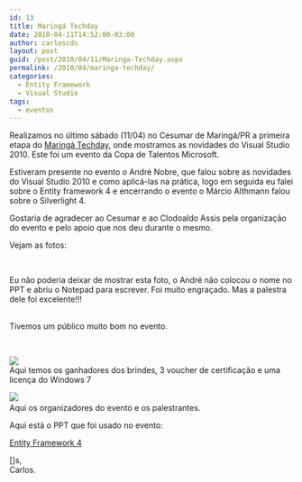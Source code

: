 ```yaml
---
id: 13
title: Maringá Techday
date: 2010-04-11T14:52:00-03:00
author: carloscds
layout: post
guid: /post/2010/04/11/Maringa-Techday.aspx
permalink: /2010/04/maringa-techday/
categories:
  - Entity Framework
  - Visual Studio
tags:
  - eventos
---
```

Realizamos no último sábado (11/04) no Cesumar de Maringá/PR a primeira etapa do [Maringá Techday](http://www.maringatechday.com.br/), onde mostramos as novidades do Visual Studio 2010. Este foi um evento da Copa de Talentos Microsoft.

Estiveram presente no evento o André Nobre, que falou sobre as novidades do Visual Studio 2010 e como aplicá-las na prática, logo em seguida eu falei sobre o Entity framework 4 e encerrando o evento o Márcio Althmann falou sobre o Silverlight 4.

Gostaria de agradecer ao Cesumar e ao Clodoaldo Assis pela organização do evento e pelo apoio que nos deu durante o mesmo.

Vejam as fotos:

[](/wp-content/uploads/DSC04688.jpg) 

[](/wp-content/uploads/DSC04689.jpg)  

Eu não poderia deixar de mostrar esta foto, o André não colocou o nome no PPT e abriu o Notepad para escrever. Foi muito engraçado. Mas a palestra dele foi excelente!!!  
[](/wp-content/uploads/DSC04690.jpg)

[](/wp-content/uploads/DSC04693.jpg)   
Tivemos um público muito bom no evento.

[](/wp-content/uploads/DSC04694.jpg)
[](/wp-content/uploads/DSC04696.jpg)
[](/wp-content/uploads/DSC04700.jpg) 
[](/wp-content/uploads/DSC04704.jpg)
[](/wp-content/uploads/DSC04707.jpg) 
[](/wp-content/uploads/DSC04709.jpg)

![](/wp-content/uploads/DSC04712.jpg)  
Aqui temos os ganhadores dos brindes, 3 voucher de certificação e uma licença do Windows 7

![](/wp-content/uploads/DSC04716.jpg)   
Aqui os organizadores do evento e os palestrantes.

Aqui está o PPT que foi usado no evento:

[Entity Framework 4](http://www.slideshare.net/carloscds/entity-framework-4)


[]s,  
Carlos.